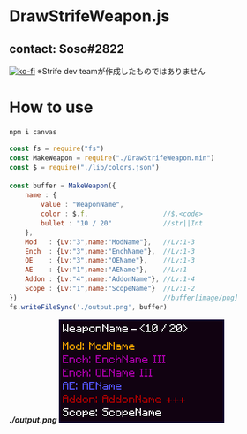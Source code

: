 # DrawStrifeWeapon.js
## contact: Soso#2822
[![ko-fi](https://ko-fi.com/img/githubbutton_sm.svg)](https://ko-fi.com/K3K1AQ3A3)
※Strife dev teamが作成したものではありません
# How to use
```
npm i canvas
```
```javascript
const fs = require("fs")
const MakeWeapon = require("./DrawStrifeWeapon.min")
const $ = require("./lib/colors.json")

const buffer = MakeWeapon({
    name : {
        value : "WeaponName",
        color : $.f,                   //$.<code>
        bullet : "10 / 20"             //str||Int
    },
    Mod   : {Lv:"3",name:"ModName"},   //Lv:1-3
    Ench  : {Lv:"3",name:"EnchName"},  //Lv:1-3
    OE    : {Lv:"3",name:"OEName"},    //Lv:1-3
    AE    : {Lv:"1",name:"AEName"},    //Lv:1
    Addon : {Lv:"4",name:"AddonName"}, //Lv:1-4
    Scope : {Lv:"1",name:"ScopeName"}  //Lv:1-2
})                                     //buffer[image/png]
fs.writeFileSync('./output.png', buffer)
```
__*./output.png*__
![output.png](/example/output.png)
